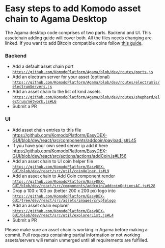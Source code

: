 # Easy steps to add Komodo asset chain to Agama Desktop

The Agama desktop code comprises of two parts. Backend and UI. This assetchain adding guide will cover both. All the files needs changing are linked. If you want to add Bitcoin compatible coins follow [this guide](https://github.com/KomodoPlatform/Agama/wiki/Add-a-Bitcoin-Compatible-coin-to-Agama-Desktop).

### Backend
- Add a default asset chain port [`https://github.com/KomodoPlatform/Agama/blob/dev/routes/ports.js`](https://github.com/KomodoPlatform/Agama/blob/dev/routes/ports.js)
- Add an electrum server for your asset (optional) [`https://github.com/KomodoPlatform/Agama/blob/dev/routes/electrumjs/electrumServers.js`](https://github.com/KomodoPlatform/Agama/blob/dev/routes/electrumjs/electrumServers.js)
- Add an asset chain to the list of kmd assets [`https://github.com/KomodoPlatform/Agama/blob/dev/routes/shepherd/electrum/network.js#L6`](https://github.com/KomodoPlatform/Agama/blob/dev/routes/shepherd/electrum/network.js#L6)
- Submit a PR

### UI
- Add asset chain entries to this file https://github.com/KomodoPlatform/EasyDEX-GUI/blob/dev/react/src/components/addcoin/payload.js#L45
- If you have your own seed server ip add it here https://github.com/KomodoPlatform/EasyDEX-GUI/blob/dev/react/src/actions/actions/addCoin.js#L156
- Add an asset chain to UI coin helper file [`https://github.com/KomodoPlatform/EasyDEX-GUI/blob/dev/react/src/util/coinHelper.js#L9`](https://github.com/KomodoPlatform/EasyDEX-GUI/blob/dev/react/src/util/coinHelper.js#L9)
- Add an asset chain to Add Coin component render [`https://github.com/KomodoPlatform/EasyDEX-GUI/blob/dev/react/src/components/addcoin/addcoinOptionsAC.js#L28`](https://github.com/KomodoPlatform/EasyDEX-GUI/blob/dev/react/src/components/addcoin/addcoinOptionsAC.js#L28)
- Drop a 100 x 100 px (better 200 x 200 px) logo into [`https://github.com/KomodoPlatform/EasyDEX-GUI/tree/dev/react/src/assets/images/cryptologo`](https://github.com/KomodoPlatform/EasyDEX-GUI/tree/dev/react/src/assets/images/cryptologo)
- Add an asset chain explorer [`https://github.com/KomodoPlatform/EasyDEX-GUI/blob/dev/react/src/util/explorerList.js#L4`](https://github.com/KomodoPlatform/EasyDEX-GUI/blob/dev/react/src/util/explorerList.js#L4)
- Submit a PR

Please make sure an asset chain is working in Agama before making a commit. Pull requests containing partial information or not working assets/servers will remain unmerged until all requirements are fulfilled.